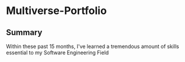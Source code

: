 # Multiverse-Portfolio

<h2>Summary</h2>
<p>Within these past 15 months, I've learned a tremendous amount of skills essential to my Software Engineering Field</p>
